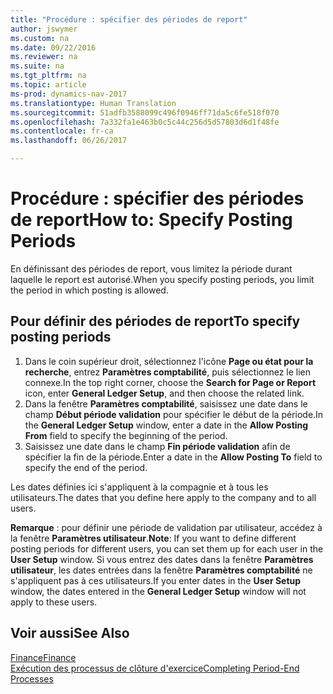 ```yaml
---
title: "Procédure : spécifier des périodes de report"
author: jswymer
ms.custom: na
ms.date: 09/22/2016
ms.reviewer: na
ms.suite: na
ms.tgt_pltfrm: na
ms.topic: article
ms-prod: dynamics-nav-2017
ms.translationtype: Human Translation
ms.sourcegitcommit: 51adfb3588099c496f0946ff71da5c6fe518f070
ms.openlocfilehash: 7a332fa1e463b0c5c44c256d5d57803d6d1f48fe
ms.contentlocale: fr-ca
ms.lasthandoff: 06/26/2017

---
```


# <a name="how-to-specify-posting-periods"></a><span data-ttu-id="9edbf-102">Procédure : spécifier des périodes de report</span><span class="sxs-lookup"><span data-stu-id="9edbf-102">How to: Specify Posting Periods</span></span>
<span data-ttu-id="9edbf-103">En définissant des périodes de report, vous limitez la période durant laquelle le report est autorisé.</span><span class="sxs-lookup"><span data-stu-id="9edbf-103">When you specify posting periods, you limit the period in which posting is allowed.</span></span>

## <a name="to-specify-posting-periods"></a><span data-ttu-id="9edbf-104">Pour définir des périodes de report</span><span class="sxs-lookup"><span data-stu-id="9edbf-104">To specify posting periods</span></span>
1. <span data-ttu-id="9edbf-105">Dans le coin supérieur droit, sélectionnez l'icône **Page ou état pour la recherche**, entrez **Paramètres comptabilité**, puis sélectionnez le lien connexe.</span><span class="sxs-lookup"><span data-stu-id="9edbf-105">In the top right corner, choose the **Search for Page or Report** icon, enter **General Ledger Setup**, and then choose the related link.</span></span>
2. <span data-ttu-id="9edbf-106">Dans la fenêtre **Paramètres comptabilité**, saisissez une date dans le champ **Début période validation** pour spécifier le début de la période.</span><span class="sxs-lookup"><span data-stu-id="9edbf-106">In the **General Ledger Setup** window, enter a date in the **Allow Posting From** field to specify the beginning of the period.</span></span>
3. <span data-ttu-id="9edbf-107">Saisissez une date dans le champ **Fin période validation** afin de spécifier la fin de la période.</span><span class="sxs-lookup"><span data-stu-id="9edbf-107">Enter a date in the **Allow Posting To** field to specify the end of the period.</span></span>

<span data-ttu-id="9edbf-108">Les dates définies ici s'appliquent à la compagnie et à tous les utilisateurs.</span><span class="sxs-lookup"><span data-stu-id="9edbf-108">The dates that you define here apply to the company and to all users.</span></span>

<span data-ttu-id="9edbf-109">**Remarque** : pour définir une période de validation par utilisateur, accédez à la fenêtre **Paramètres utilisateur**.</span><span class="sxs-lookup"><span data-stu-id="9edbf-109">**Note**: If you want to define different posting periods for different users, you can set them up for each user in the **User Setup** window.</span></span> <span data-ttu-id="9edbf-110">Si vous entrez des dates dans la fenêtre **Paramètres utilisateur**, les dates entrées dans la fenêtre **Paramètres comptabilité** ne s'appliquent pas à ces utilisateurs.</span><span class="sxs-lookup"><span data-stu-id="9edbf-110">If you enter dates in the **User Setup** window, the dates entered in the **General Ledger Setup** window will not apply to these users.</span></span>


## <a name="see-also"></a><span data-ttu-id="9edbf-111">Voir aussi</span><span class="sxs-lookup"><span data-stu-id="9edbf-111">See Also</span></span>
[<span data-ttu-id="9edbf-112">Finance</span><span class="sxs-lookup"><span data-stu-id="9edbf-112">Finance</span></span>](finance-setup.md)  
[<span data-ttu-id="9edbf-113">Exécution des processus de clôture d'exercice</span><span class="sxs-lookup"><span data-stu-id="9edbf-113">Completing Period-End Processes</span></span>](year-how-complete-period-end-processes.md)

